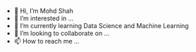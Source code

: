 - 👋 Hi, I’m Mohd Shah
- 👀 I’m interested in ...
- 🌱 I’m currently learning Data Science and Machine Learning 
- 💞️ I’m looking to collaborate on ...
- 📫 How to reach me ...

<!---
ShadowHand27/ShadowHand27 is a ✨ special ✨ repository because its `README.md` (this file) appears on your GitHub profile.
You can click the Preview link to take a look at your changes.
--->
